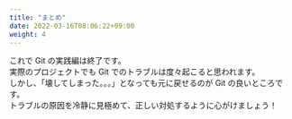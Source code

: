 ```yaml
---
title: "まとめ"
date: 2022-03-16T08:06:22+09:00
weight: 4
---
```


これで Git の実践編は終了です。  
実際のプロジェクトでも Git でのトラブルは度々起こると思われます。  
しかし、「壊してしまった。。。」となっても元に戻せるのが Git の良いところです。  
トラブルの原因を冷静に見極めて、正しい対処するように心がけましょう！
